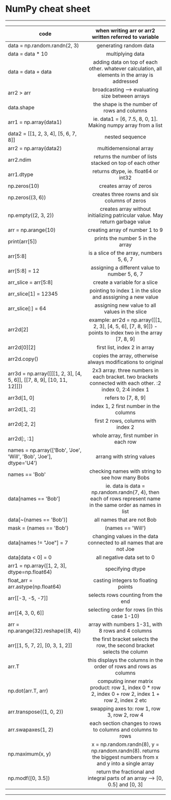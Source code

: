 # NumPy cheat sheet 
_________________________________________________________________________________________________________________________________________________________________________________________________
code		                       					| when writing arr or arr2 written referred to variable     								|
-----------------------------------------------------------------------------|:-----------------------------------------------------------------------------------------------------------------:|
data = np.random.randn(2, 3)							| generating random data			 									|
data = data * 10								| multiplying data				 									|
data = data + data								| adding data on top of each other. whatever calculation, all elements in the array is addressed			|
arr2 > arr 									| broadcasting --> evaluating size between arrays			  	 					|
data.shape									| the shape is the number of rows and columns  					  	 			|
arr1 = np.array(data1) 							| ie. data1 = [6, 7.5, 8, 0, 1]. Making numpy array from a list	 						|
data2 = [[1, 2, 3, 4], [5, 6, 7, 8]]						| nested sequence													|
arr2 = np.array(data2)								| multidemensional array				  	 							|
arr2.ndim									| returns the number of lists stacked on top of each other   							|
arr1.dtype									| returns dtype, ie. float64 or int32 										|
np.zeros(10)									| creates array of zeros										 		|
np.zeros((3, 6))								| creates three rowns and six columns of zeros				 					|
np.empty((2, 3, 2))								| creates array without initializing patricular value. May return garbage value			 		|
arr = np.arange(10)								| creating array of number 1 to 9											|
print(arr[5])									| prints the number 5 in the array											|
arr[5:8]									| is a slice of the array, numbers 5, 6, 7										|
arr[5:8] = 12									| assigning a different value to number 5, 6, 7									|
arr_slice = arr[5:8]								| create a variable for a slice											|
arr_slice[1] = 12345								| pointing to index 1 in the slice and asssigning a new value							|
arr_slice[:] = 64								| assigning new value to all values in the slice									|
arr2d[2]									| example: arr2d = np.array([[1, 2, 3], [4, 5, 6], [7, 8, 9]]) - points to index two in the array [7, 8, 9]	|
arr2d[0][2]									| first list, index 2 in array											|
arr2d.copy()									| copies the array, otherwise always modifications to original							|
arr3d = np.array([[[1, 2, 3], [4, 5, 6]], [[7, 8, 9], [10, 11, 12]]])	| 2x3 array. three numbers in each bracket. two brackets connected with each other. :2 index 0, 2:4 index 1	|
arr3d[1, 0]									| refers to [7, 8, 9]													|
arr2d[1, :2]									| index 1, 2 first number in the columns										|
arr2d[:2, 2]									| first 2 rows, columns with index 2											|
arr2d[:, :1]									| whole array, first number in each row										|
names = np.array(['Bob', 'Joe', 'Will', 'Bob', 'Joe'], dtype='U4')		| arrang with string values												|
names == 'Bob'									| checking names with string to see how many Bobs									|
data[names == 'Bob']								| ie. data is data = np.random.randn(7, 4), then each of rows represent name in the same order as names in list	|
data[~(names == 'Bob')]							| all names that are not Bob												|
mask = (names == 'Bob') | (names == 'Will')					| condition, Bob or Will												|
data[names != "Joe"] = 7							| changing values in the data connected to all names that are not Joe						|
data[data < 0] = 0								| all negative data set to 0												|
arr1 = np.array([1, 2, 3], dtype=np.float64)					| specifying dtype													|
float_arr = arr.astype(np.float64)						| casting integers to floating points											|
arr[[-3, -5, -7]]								| selects rows counting from the end											|
arr[[4, 3, 0, 6]]								| selecting order for rows (in this case 1-10)									|
arr = np.arange(32).reshape((8, 4))						| array with numbers 1-31, with 8 rows and 4 columns									|
arr[[1, 5, 7, 2], [0, 3, 1, 2]]						| the first bracket selects the row, the second bracket selects the column						|
arr.T										| this displays the columns in the order of rows and rows as columns							|
np.dot(arr.T, arr)								| computing inner matrix product: row 1, index  0 * row 2, index 0 + row 2, index 1 + row 2, index 2 etc		|
arr.transpose((1, 0, 2))							| swapping axes to: row 1, row 3, row 2, row 4									|
arr.swapaxes(1, 2)								| each section changes to rows to columns and columns to rows							|
np.maximum(x, y)								| x = np.random.randn(8), y = np.random.randn(8). returns the biggest numbers from x and y into a single array	|
np.modf([0, 3.5])								| return the fractional and integral parts of an array --> [0, 0.5] and [0, 3]					|

-------------------------------------------------------------------------------------------------------------------------------------------------------------------------------------------------	        
